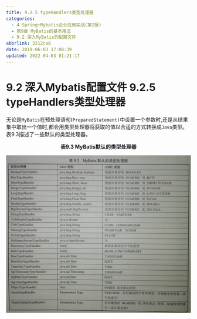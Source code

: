```yaml
---
title: 9.2.5 typeHandlers类型处理器
categories: 
  - 4 Spring+Mybatis企业应用实战(第2版)
  - 第9章 MyBatis的基本用法
  - 9.2 深入MyBatis的配置文件
abbrlink: 3212ca8
date: 2019-06-03 17:08:39
updated: 2022-04-03 01:21:17
---
```

# 9.2 深入Mybatis配置文件 9.2.5 typeHandlers类型处理器
无论是`MyBatis`在预处理语句(`PreparedStatement)`中设置一个参数时,还是从结果集中取出一个值时,都会用类型处理器将获取的值以合适的方式转换成`Java`类型。表9.3描述了一些默认的类型处理器。
<center><strong>表9.3 MyBatis默认的类型处理器</strong></center>

![](https://raw.githubusercontent.com/lanlan2017/images/master/Spring+MybatisEnterpriseApplicationCombat(SecondEdition)Chapter9/9.2/9.2.5/1.jpg)

<!-- 
Spring+MybatisEnterpriseApplicationCombat(SecondEdition)Chapter9/9.2/9.2.5/2 
-->
